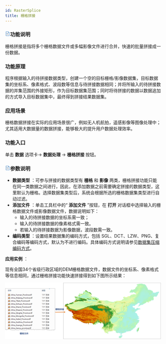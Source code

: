 ```yaml
---
id: RasterSplice
title: 栅格拼接
---
```

### ![](../../img/read.gif)功能说明

栅格拼接是指将多个栅格数据文件或多幅影像文件进行合并，快速的批量拼接成一份数据。

### 功能原理

程序根据输入的待拼接数据类型，创建一个空的目标栅格/影像数据集，目标数据集的坐标系、像素格式、波段数等信息与待拼接数据相同；并将所输入的待拼接数据的并集范围的外接矩形，作为目标数据集范围；同时将待拼接的数据以数据追加的方式导入目标数据集中，最终得到拼接结果数据集。

### 应用场景

栅格数据拼接在实际的应用场景很广，例如无人机航拍，遥感影像等图像处理中；尤其适用大数据量的数据拼接，能够极大的提升用户数据处理效率。

### 功能入口

单击 **数据** 选项卡-> **数据处理** -> **栅格拼接** 按钮。

### ![](../../img/read.gif)参数说明

  * **数据类型** ：可参与拼接的数据类型有 **栅格** 和 **影像** 两类，栅格拼接功能只能在同一类数据之间进行，因此，在添加数据之前需要确定拼接的数据类型，这里默认为栅格。选择数据集类型后，系统会根据所选的栅格数据集类型进行自动过滤。 
  * **添加文件** ：单击工具栏中的“ **添加文件** ”按钮，在 **打开** 对话框中选择输入的栅格数据文件或影像数据文件，数据说明如下： 
    * 输入的待拼接数据的坐标系需一致；
    * 输入的待拼接数据的像素格式需一致。 
    * 若输入的待拼接数据为影像数据，波段数需一致。 
  * **编码类型** ：设置结果数据集的编码方式，包括 SGL、DCT、LZW、PNG、复合编码等编码方式，默认为不进行编码。具体编码方式说明请参见[数据集压缩编码方式](../../DataProcessing/DataManagement/EncodeType.htm)。 

**应用实例** ：

现有全国34个省级行政区域的DEM栅格数据文件，数据文件的坐标系、像素格式等信息相同，通过栅格拼接功能快速拼接得到如下图所示结果：

![](img/RasterSpliceResult.png)  
